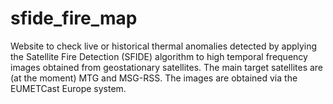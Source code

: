 # sfide_fire_map
Website to check live or historical thermal anomalies detected by applying the Satellite Fire Detection (SFIDE) algorithm to high temporal frequency images obtained from geostationary satellites. The main target satellites are (at the moment) MTG and MSG-RSS. The images are obtained via the EUMETCast Europe system.
